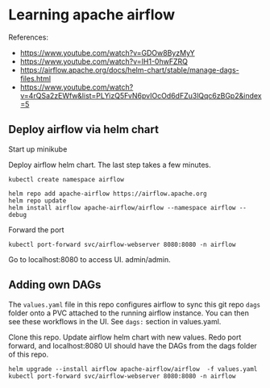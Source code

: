 # Learning apache airflow

References:
- https://www.youtube.com/watch?v=GDOw8ByzMyY
- https://www.youtube.com/watch?v=IH1-0hwFZRQ
- https://airflow.apache.org/docs/helm-chart/stable/manage-dags-files.html
- https://www.youtube.com/watch?v=4rQSa2zEWfw&list=PLYizQ5FvN6pvIOcOd6dFZu3lQqc6zBGp2&index=5


## Deploy airflow via helm chart
Start up minikube

Deploy airflow helm chart. The last step takes a few minutes.
```
kubectl create namespace airflow

helm repo add apache-airflow https://airflow.apache.org
helm repo update
helm install airflow apache-airflow/airflow --namespace airflow --debug
```

Forward the port
```
kubectl port-forward svc/airflow-webserver 8080:8080 -n airflow
```

Go to localhost:8080 to access UI. admin/admin.

## Adding own DAGs
The `values.yaml` file in this repo configures airflow to sync this git repo `dags` folder onto a PVC attached to the running airflow instance. You can then see these workflows in the UI. See `dags:` section in values.yaml.

Clone this repo. Update airflow helm chart with new values. Redo port forward, and localhost:8080 UI should have the DAGs from the dags folder of this repo.
```
helm upgrade --install airflow apache-airflow/airflow  -f values.yaml
kubectl port-forward svc/airflow-webserver 8080:8080 -n airflow
```
